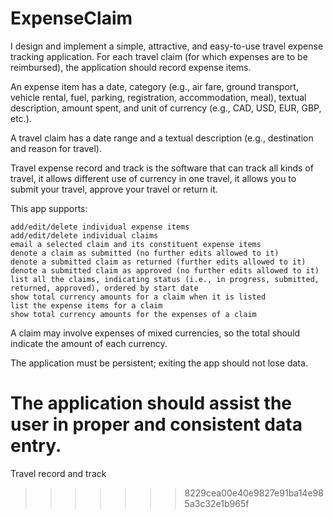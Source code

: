 # ExpenseClaim

I design and implement a simple, attractive, and easy-to-use travel expense tracking application. For each travel claim (for which expenses are to be reimbursed), the application should record expense items.

An expense item has a date, category (e.g., air fare, ground transport, vehicle rental, fuel, parking, registration, accommodation, meal), textual description, amount spent, and unit of currency (e.g., CAD, USD, EUR, GBP, etc.).

A travel claim has a date range and a textual description (e.g., destination and reason for travel).


Travel expense record and track is the software that can track all kinds of travel, it allows different use of currency in one travel, it allows you to submit your travel, approve your travel or return it. 

This app supports:

    add/edit/delete individual expense items
    add/edit/delete individual claims
    email a selected claim and its constituent expense items
    denote a claim as submitted (no further edits allowed to it)
    denote a submitted claim as returned (further edits allowed to it)
    denote a submitted claim as approved (no further edits allowed to it)
    list all the claims, indicating status (i.e., in progress, submitted, returned, approved), ordered by start date
    show total currency amounts for a claim when it is listed
    list the expense items for a claim
    show total currency amounts for the expenses of a claim

A claim may involve expenses of mixed currencies, so the total should indicate the amount of each currency.

The application must be persistent; exiting the app should not lose data.

The application should assist the user in proper and consistent data entry.
=======
Travel record and track
>>>>>>> 8229cea00e40e9827e91ba14e985a3c32e1b965f
